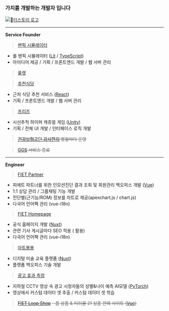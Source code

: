### 가치를 개발하는 개발자 입니다

[![티스토리 로고](https://t1.daumcdn.net/tistory_admin/favicon/tistory_favicon_32x32.ico)](https://catdog6210.tistory.com)

---

**Service Founder**  

>[밴픽 시뮬레이터](https://www.banpick.kr)  
- 롤 밴픽 시뮬레이터 ([Lit](https://lit.dev/) / [TypeScript](https://www.typescriptlang.org/))
- 아이디어 제공 / 기획 / 프론트엔드 개발 / 웹 서버 관리

>[룰렛](https://jw.banpick.kr)

>[추천식당](https://chu.banpick.kr)
- 근처 식당 추천 서비스 ([React](https://react.dev/))
- 기획 / 프론트엔드 개발 / 웹 서버 관리

>[프리즈](https://drive.google.com/file/d/1coZhAECJ-jWcdyveVooiCOWWWG-ZNgPH/view?usp=share_link)  
- 시선추적 하이퍼 캐쥬얼 게임 ([Unity](https://unity.com/kr))
- 기획 / 전체 UI 개발 / 인터페이스 로직 개발  


>~~[건강보험공단 감사편지](https://nhisletter.kr) 명절마다 운영~~  

>~~[GGS](https://ggscrim.com) 서비스 종료~~  

---
**Engineer**  

>[FIET Partner](https://partner.fiet.net/)
- 피에트 파트너를 위한 인모션진단 결과 조회 및 회원관리 백오피스 개발 ([Vue](https://vuejs.org/))
- 1:1 상담 관리 / 그룹채팅 기능 개발
- 진단별(근기능/ROM) 정보를 차트로 제공(apexchart.js / chart.js)
- 다국어 언어팩 관리 (vue-i18n)

>[FIET Homepage](https://www.fiet.net/)
- 공식 홈페이지 개발 ([Nuxt](https://nuxt.com/))
- 관련 기사 게시글마다 SEO 적용 (<Head> 활용)
- 다국어 언어팩 관리 (vue-i18n)

>[아트봉봉](https://bonbon.art/)
- 디지털 미술 교육 플랫폼 ([Nuxt](https://nuxt.com/))
- 플랫폼 백오피스 기술 개발

>[광고 효과 측정](http://addd.co.kr/document/tech)
- 지하철 CCTV 영상 속 광고 시청자들의 성별&나이 예측 AI모델 ([PyTorch](https://pytorch.org/))
- 영상에서 커스텀 데이터 셋 추출 / 커스텀 데이터 셋 학습

>~~[FIET Loop Shop](https://loop.fiet.net/)~~
~~- 룹 상품 & 미러클 21 상품 판매 사이트 ([Vue](https://vuejs.org/))~~


<!-- **happy-wook-kim/happy-wook-kim** is a ✨ _special_ ✨ repository because its `README.md` (this file) appears on your GitHub profile. -->
